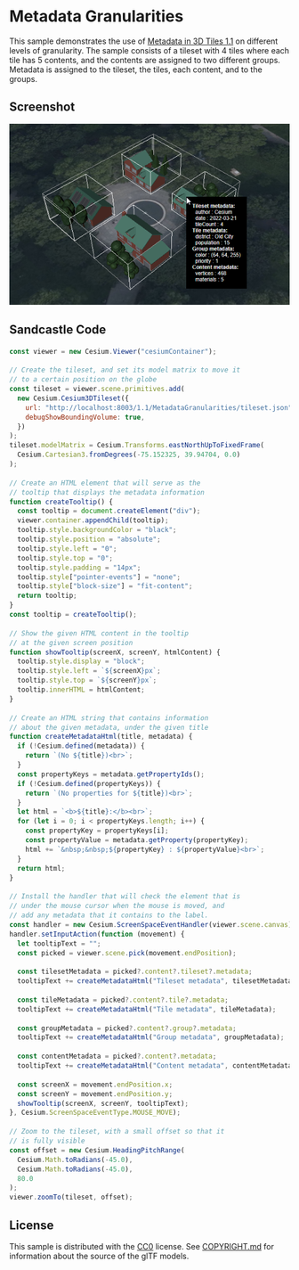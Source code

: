 # Metadata Granularities

This sample demonstrates the use of [Metadata in 3D Tiles 1.1](https://github.com/CesiumGS/3d-tiles/blob/draft-1.1/specification/README.md#metadata) on different levels of granularity. The sample consists of a tileset with 4 tiles where each tile has 5 contents, and the contents are assigned to two different groups. Metadata is assigned to the tileset, the tiles, each content, and to the groups.

## Screenshot

![MetadataGranularities](screenshot/MetadataGranularities.png)

## Sandcastle Code

```JavaScript
const viewer = new Cesium.Viewer("cesiumContainer");

// Create the tileset, and set its model matrix to move it
// to a certain position on the globe
const tileset = viewer.scene.primitives.add(
  new Cesium.Cesium3DTileset({
    url: "http://localhost:8003/1.1/MetadataGranularities/tileset.json",
    debugShowBoundingVolume: true,
  })
);
tileset.modelMatrix = Cesium.Transforms.eastNorthUpToFixedFrame(
  Cesium.Cartesian3.fromDegrees(-75.152325, 39.94704, 0.0)
);

// Create an HTML element that will serve as the
// tooltip that displays the metadata information
function createTooltip() {
  const tooltip = document.createElement("div");
  viewer.container.appendChild(tooltip);
  tooltip.style.backgroundColor = "black";
  tooltip.style.position = "absolute";
  tooltip.style.left = "0";
  tooltip.style.top = "0";
  tooltip.style.padding = "14px";
  tooltip.style["pointer-events"] = "none";
  tooltip.style["block-size"] = "fit-content";
  return tooltip;
}
const tooltip = createTooltip();

// Show the given HTML content in the tooltip
// at the given screen position
function showTooltip(screenX, screenY, htmlContent) {
  tooltip.style.display = "block";
  tooltip.style.left = `${screenX}px`;
  tooltip.style.top = `${screenY}px`;
  tooltip.innerHTML = htmlContent;
}

// Create an HTML string that contains information
// about the given metadata, under the given title
function createMetadataHtml(title, metadata) {
  if (!Cesium.defined(metadata)) {
    return `(No ${title})<br>`;
  }
  const propertyKeys = metadata.getPropertyIds();
  if (!Cesium.defined(propertyKeys)) {
    return `(No properties for ${title})<br>`;
  }
  let html = `<b>${title}:</b><br>`;
  for (let i = 0; i < propertyKeys.length; i++) {
    const propertyKey = propertyKeys[i];
    const propertyValue = metadata.getProperty(propertyKey);
    html += `&nbsp;&nbsp;${propertyKey} : ${propertyValue}<br>`;
  }
  return html;
}

// Install the handler that will check the element that is
// under the mouse cursor when the mouse is moved, and
// add any metadata that it contains to the label.
const handler = new Cesium.ScreenSpaceEventHandler(viewer.scene.canvas);
handler.setInputAction(function (movement) {
  let tooltipText = "";
  const picked = viewer.scene.pick(movement.endPosition);

  const tilesetMetadata = picked?.content?.tileset?.metadata;
  tooltipText += createMetadataHtml("Tileset metadata", tilesetMetadata);

  const tileMetadata = picked?.content?.tile?.metadata;
  tooltipText += createMetadataHtml("Tile metadata", tileMetadata);

  const groupMetadata = picked?.content?.group?.metadata;
  tooltipText += createMetadataHtml("Group metadata", groupMetadata);

  const contentMetadata = picked?.content?.metadata;
  tooltipText += createMetadataHtml("Content metadata", contentMetadata);

  const screenX = movement.endPosition.x;
  const screenY = movement.endPosition.y;
  showTooltip(screenX, screenY, tooltipText);
}, Cesium.ScreenSpaceEventType.MOUSE_MOVE);

// Zoom to the tileset, with a small offset so that it
// is fully visible
const offset = new Cesium.HeadingPitchRange(
  Cesium.Math.toRadians(-45.0),
  Cesium.Math.toRadians(-45.0),
  80.0
);
viewer.zoomTo(tileset, offset);
```

## License

This sample is distributed with the [CC0](https://creativecommons.org/share-your-work/public-domain/cc0/) license. See [COPYRIGHT.md](COPYRIGHT.md) for information about the source of the glTF models.

